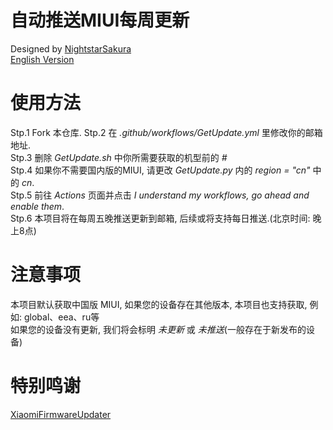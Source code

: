 # 自动推送MIUI每周更新
Designed by [NightstarSakura](https://github.com/NightstarSakura)  
[English Version](https://github.com/NightstarSakura/Auto_MIUI_Update_Email/blob/main/README.md)

# 使用方法
Stp.1 Fork 本仓库.
Stp.2 在 *.github/workflows/GetUpdate.yml* 里修改你的邮箱地址.  
Stp.3 删除 *GetUpdate.sh* 中你所需要获取的机型前的 *#*  
Stp.4 如果你不需要国内版的MIUI, 请更改 *GetUpdate.py* 内的 *region = "cn"* 中的 *cn*.  
Stp.5 前往 *Actions* 页面并点击 *I understand my workflows, go ahead and enable them*.  
Stp.6 本项目将在每周五晚推送更新到邮箱, 后续或将支持每日推送.(北京时间: 晚上8点)

# 注意事项
本项目默认获取中国版 MIUI, 如果您的设备存在其他版本, 本项目也支持获取, 例如: global、eea、ru等  
如果您的设备没有更新, 我们将会标明 *未更新* 或 *未推送*(一般存在于新发布的设备)

# 特别鸣谢
[XiaomiFirmwareUpdater](https://github.com/XiaomiFirmwareUpdater)
